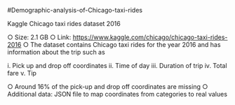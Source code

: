 #Demographic-analysis-of-Chicago-taxi-rides

Kaggle Chicago taxi rides dataset 2016

 ○ Size: 2.1 GB
 ○ Link: https://www.kaggle.com/chicago/chicago-taxi-rides-2016
 ○ The dataset contains Chicago taxi rides for the year 2016 and has information about the trip such as

 i. Pick up and drop off coordinates
 ii. Time of day
 iii. Duration of trip
 iv. Total fare
 v. Tip

 ○ Around 16% of the pick-up and drop off coordinates are missing
 ○ Additional data: JSON file to map coordinates from categories to real values
 